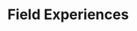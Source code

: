 ---
permalink: /portfolio/field-experiences/
title: "Field Experiences"
author_profile: false
layout: splash
header:
  overlay_image: /assets/images/field_experiences-header.jpg 
  overlay_filter: 0.5
  caption: "Photo credit: [**'Guilherme Rossi' on Pexels**](https://www.pexels.com/photo/yellow-school-bus-on-road-1755685/)"
toc: true
toc_label: " Table of Contents"
toc_icon: "file-alt"
---